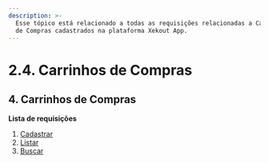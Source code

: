 ```yaml
---
description: >-
  Esse tópico está relacionado a todas as requisições relacionadas a Carrinhos 
  de Compras cadastrados na plataforma Xekout App.
---
```


# 2.4. Carrinhos de Compras

## 4. Carrinhos de Compras

**Lista de requisições**

1. [Cadastrar](cadastrar-novo-carrinho-de-compras.md)
2. [Listar](listar-carrinhos-de-compras.md)
3. [Buscar](buscar-informacoes-de-um-carrinho-de-compras.md)

